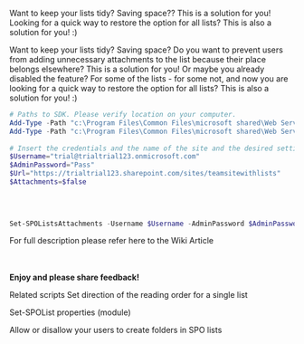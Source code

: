 Want to keep your lists tidy? Saving space?? This is a solution for you! Looking for a quick way to restore the option for all lists? This is also a solution for you! :)


Want to keep your lists tidy? Saving space? Do you want to prevent users from adding unnecessary attachments to the list because their place belongs elsewhere?
This is a solution for you!
Or maybe you already disabled the feature? For some of the lists - for some not, and now you are looking for a quick way to restore the option for all lists?
This is also a solution for you! :)

 

 
 
 
```Powershell 
# Paths to SDK. Please verify location on your computer. 
Add-Type -Path "c:\Program Files\Common Files\microsoft shared\Web Server Extensions\15\ISAPI\Microsoft.SharePoint.Client.dll"  
Add-Type -Path "c:\Program Files\Common Files\microsoft shared\Web Server Extensions\15\ISAPI\Microsoft.SharePoint.Client.Runtime.dll"  
 
# Insert the credentials and the name of the site and the desired setting: $true or $false 
$Username="trial@trialtrial123.onmicrosoft.com" 
$AdminPassword="Pass" 
$Url="https://trialtrial123.sharepoint.com/sites/teamsitewithlists" 
$Attachments=$false 

 
 
 
Set-SPOListsAttachments -Username $Username -AdminPassword $AdminPassword -Url $Url -Attachments $Attachments
```  
 

For full description please refer here to the Wiki Article

 

 <br/><br/>
<b>Enjoy and please share feedback!</b>

Related scripts
Set direction of the reading order for a single list

Set-SPOList properties (module)

Allow or disallow your users to create folders in SPO lists
